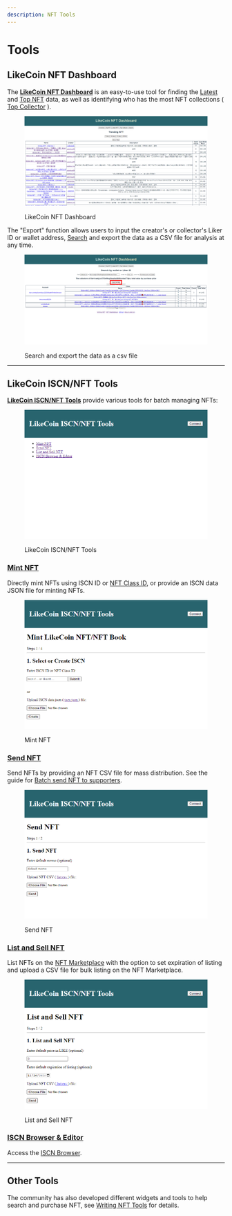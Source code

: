 ```yaml
---
description: NFT Tools
---
```


# Tools

## LikeCoin NFT Dashboard&#x20;

The [**LikeCoin NFT Dashboard**](https://likecoin.github.io/likecoin-nft-dashboard/#/) is an easy-to-use tool for finding the [Latest](https://likecoin.github.io/likecoin-nft-dashboard/#/list) and [Top NFT](https://likecoin.github.io/likecoin-nft-dashboard/#/) data, as well as identifying who has the most NFT collections ( [Top Collector](https://likecoin.github.io/likecoin-nft-dashboard/#/collector) ).

<figure><img src="../../../.gitbook/assets/LikeCoin NFT Dashboard.png" alt=""><figcaption><p>LikeCoin NFT Dashboard</p></figcaption></figure>

The "Export" function allows users to input the creator's or collector's Liker ID or wallet address, [Search](https://likecoin.github.io/likecoin-nft-dashboard/#/socialgraph) and export the data as a CSV file for analysis at any time.

<figure><img src="../../../.gitbook/assets/LikeCoin NFT Dashboard 1.png" alt=""><figcaption><p>Search and export the data as a csv file</p></figcaption></figure>

***

## LikeCoin ISCN/NFT Tools

[**LikeCoin ISCN/NFT Tools**](https://likecoin.github.io/iscn-nft-tools/) provide various tools for batch managing NFTs:

<figure><img src="../../../.gitbook/assets/LikeCoin ISCNNFT Tools 1.png" alt=""><figcaption><p>LikeCoin ISCN/NFT Tools</p></figcaption></figure>

### [**Mint NFT**](https://likecoin.github.io/iscn-nft-tools/mint-nft)

Directly mint NFTs using ISCN ID or [NFT Class ID](nft-details.md#nft-class-id), or provide an ISCN data JSON file for minting NFTs.

<figure><img src="../../../.gitbook/assets/LikeCoin ISCNNFT Tools 4.png" alt=""><figcaption><p>Mint NFT</p></figcaption></figure>

### [**Send NFT**](https://likecoin.github.io/iscn-nft-tools/send-nft)

Send NFTs by providing an NFT CSV file for mass distribution. See the guide for [Batch send NFT to supporters](../transfer-writing-nft.md#batch-send-nft-to-supporters).

<figure><img src="../../../.gitbook/assets/LikeCoin ISCNNFT Tools 2.png" alt=""><figcaption><p>Send NFT</p></figcaption></figure>

### [**List and Sell NFT**](https://likecoin.github.io/iscn-nft-tools/list-and-sell-nft)

List NFTs on the [NFT Marketplace](nft-marketplace.md) with the option to set expiration of listing and upload a CSV file for bulk listing on the NFT Marketplace.

<figure><img src="../../../.gitbook/assets/LikeCoin ISCNNFT Tools 3.png" alt=""><figcaption><p>List and Sell NFT</p></figcaption></figure>

### [**ISCN Browser & Editor**](../../decentralized-publishing/iscn-browser.md)

Access the [ISCN Browser](../../decentralized-publishing/iscn-browser.md).

***

## Other Tools

The community has also developed different widgets and tools to help search and purchase NFT, see [Writing NFT Tools](https://blog.like.co/zh/tag/writing-nft%E5%B0%8F%E5%B7%A5%E5%85%B7/) for details.
